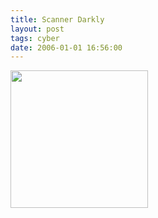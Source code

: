 ```yaml
---
title: Scanner Darkly
layout: post
tags: cyber
date: 2006-01-01 16:56:00
---
```

<img width="220" src="https://upload.wikimedia.org/wikipedia/en/thumb/7/75/A_Scanner_Darkly_Poster.jpg/220px-A_Scanner_Darkly_Poster.jpg" />
